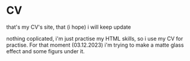 # CV
that's my CV's site, that (i hope) i will keep update

nothing coplicated, i'm just practise my HTML skills, so i use my CV for practise. For that moment (03.12.2023) i'm trying to make a matte glass effect and some figurs under it. 
